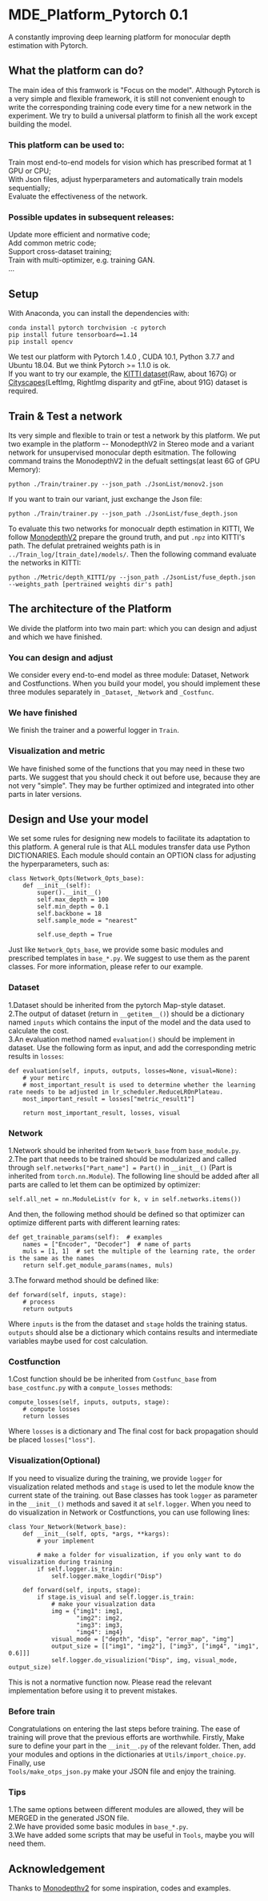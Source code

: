 # MDE_Platform_Pytorch 0.1
A constantly improving deep learning platform for monocular depth estimation with Pytorch.

## What the platform can do?
The main idea of this framwork is "Focus on the model". Although Pytorch is a very simple and flexible framework, it is still not convenient enough to write the corresponding training code every time for a new network in the experiment. We try to build a universal platform to finish all the work except building the model.

### This platform can be used to:
Train most end-to-end models for vision which has prescribed format at 1 GPU or CPU;<br>
With Json files, adjust hyperparameters and automatically train models sequentially;<br>
Evaluate the effectiveness of the network.

### Possible updates in subsequent releases:
Update more efficient and normative code;<br>
Add common metric code;<br>
Support cross-dataset training;<br>
Train with multi-optimizer, e.g. training GAN.<br>
...

## Setup
With Anaconda, you can install the dependencies with:
```
conda install pytorch torchvision -c pytorch
pip install future tensorboard==1.14
pip install opencv
```
We test our platform with Pytorch 1.4.0 , CUDA 10.1, Python 3.7.7 and Ubuntu 18.04. But we think Pytorch >= 1.1.0 is ok.<br>
If you want to try our example, the [KITTI dataset](http://www.cvlibs.net/datasets/kitti/raw_data.php)(Raw, about 167G) or [Cityscapes](https://www.cityscapes-dataset.com/)(LeftImg, RightImg disparity and gtFine, about 91G) dataset is required. 

## Train & Test a network
Its very simple and flexible to train or test a network by this platform. We put two example in the platform -- MonodepthV2 in Stereo mode and a variant network for unsupervised monocular depth esitmation. The following command trains the MonodepthV2 in the defualt settings(at least 6G of GPU Memory):
```
python ./Train/trainer.py --json_path ./JsonList/monov2.json
```
If you want to train our variant, just exchange the Json file:
```
python ./Train/trainer.py --json_path ./JsonList/fuse_depth.json
```
To evaluate this two networks for monocualr depth estimation in KITTI, We follow [MonodepthV2](https://github.com/nianticlabs/monodepth2) prepare the ground truth, and put `.npz` into KITTI's path. The defulat pretrained weights path is in `../Train_log/[train_date]/models/`. Then the following command evaluate the networks in KITTI:
```
python ./Metric/depth_KITTI/py --json_path ./JsonList/fuse_depth.json --weights_path [pertrained weights dir's path]
```

## The architecture of the Platform
We divide the platform into two main part: which you can design and adjust and which we have finished.<br>
### You can design and adjust
We consider every end-to-end model as three module: Dataset, Network and Costfunctions. When you build your model, you should implement these three modules separately in `_Dataset`, `_Network` and `_Costfunc`. 
### We have finished
We finish the trainer and a powerful logger in `Train`. 
### Visualization and metric
We have finished some of the functions that you may need in these two parts. We suggest that you should check it out before use, because they are not very "simple". They may be further optimized and integrated into other parts in later versions.

## Design and Use your model
We set some rules for designing new models to facilitate its adaptation to this platform. A general rule is that ALL modules transfer data use Python DICTIONARIES. Each module should contain an OPTION class for adjusting the hyperparameters, such as:
```
class Network_Opts(Network_Opts_base):
    def __init__(self):
        super().__init__()
        self.max_depth = 100
        self.min_depth = 0.1
        self.backbone = 18
        self.sample_mode = "nearest"

        self.use_depth = True
```
Just like `Network_Opts_base`, we provide some basic modules and prescribed templates in `base_*.py`. We suggest to use them as the parent classes. For more information, please refer to our example.

### Dataset
1.Dataset should be inherited from the pytorch Map-style dataset.<br>
2.The output of dataset (return in `__getitem__()`) should be a dictionary named `inputs` which contains the input of the model and the data used to calculate the cost.<br>
3.An evaluation method named `evaluation()` should be implement in dataset. Use the following form as input, and add the corresponding metric results in `losses`:
```
def evaluation(self, inputs, outputs, losses=None, visual=None):
    # your metirc
    # most_important_result is used to determine whether the learning rate needs to be adjusted in lr_scheduler.ReduceLROnPlateau.
    most_important_result = losses["metric_result1"]

    return most_important_result, losses, visual
```

### Network
1.Network should be inherited from `Network_base` from `base_module.py`.<br>
2.The part that needs to be trained should be modularized and called through `self.networks["Part_name"] = Part()` in `__init__()` (Part is inherited from `torch.nn.Module`). The following line should be added after all parts are called to let them can be optimized by optimizer:
```
self.all_net = nn.ModuleList(v for k, v in self.networks.items())
```
And then, the following method should be defined so that optimizer can optimize different parts with different learning rates:
```
def get_trainable_params(self):  # examples
    names = ["Encoder", "Decoder"]  # name of parts
    muls = [1, 1]  # set the multiple of the learning rate, the order is the same as the names
    return self.get_module_params(names, muls)
```
3.The forward method should be defined like:
```
def forward(self, inputs, stage):
    # process
    return outputs
```
Where `inputs` is the from the dataset and `stage` holds the training status. `outputs` should alse be a dictionary which contains results and intermediate variables maybe used for cost calculation.

### Costfunction
1.Cost function should be be inherited from `Costfunc_base` from `base_costfunc.py` with a `compute_losses` methods:
```
compute_losses(self, inputs, outputs, stage):
    # compute losses
    return losses
```
Where `losses` is a dictionary and The final cost for back propagation should be placed `losses["loss"]`.

### Visualization(Optional)
If you need to visualize during the training, we provide `logger` for visualization related methods and `stage` is used to let the module know the current state of the training. out Base classes has took `logger` as parameter in the `__init__()` methods and saved it at `self.logger`. When you need to do visualization in Network or Costfunctions, you can use following lines:
```
class Your_Network(Network_base):
    def __init__(self, opts, *args, **kargs):
        # your implement

        # make a folder for visualization, if you only want to do visualization during training
        if self.logger.is_train:           
            self.logger.make_logdir("Disp") 
    
    def forward(self, inputs, stage):
        if stage.is_visual and self.logger.is_train:
            # make your visualzation data
            img = {"img1": img1,
                   "img2": img2,
                   "img3": img3,
                   "img4": img4}
            visual_mode = ["depth", "disp", "error_map", "img"]
            output_size = [["img1", "img2"], ["img3", ["img4", "img1", 0.6]]]
            self.logger.do_visualizion("Disp", img, visual_mode, output_size)
```
This is not a normative function now. Please read the relevant implementation before using it to prevent mistakes.

### Before train
Congratulations on entering the last steps before training. The ease of training will prove that the previous efforts are worthwhile. Firstly, Make sure to define your part in the `__init__.py` of the relevant folder. Then, add your modules and options in the dictionaries at `Utils/import_choice.py`. Finally, use <br>
`Tools/make_otps_json.py` make your JSON file and enjoy the training.

### Tips
1.The same options between different modules are allowed, they will be MERGED in the generated JSON file.<br>
2.We have provided some basic modules in `base_*.py`.<br>
3.We have added some scripts that may be useful in `Tools`, maybe you will need them.


## Acknowledgement
Thanks to [Monodepthv2](https://github.com/nianticlabs/monodepth2) for some inspiration, codes and examples. 

